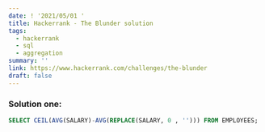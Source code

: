 ```yaml
---
date: ! '2021/05/01 '
title: Hackerrank - The Blunder solution
tags:
  - hackerrank
  - sql
  - aggregation
summary: ''
link: https://www.hackerrank.com/challenges/the-blunder
draft: false
---
```


### Solution one:

```sql
SELECT CEIL(AVG(SALARY)-AVG(REPLACE(SALARY, 0 , ''))) FROM EMPLOYEES;
```
